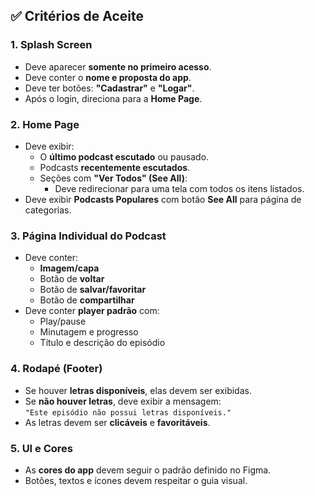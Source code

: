 ## ✅ Critérios de Aceite

### 1. Splash Screen
- Deve aparecer **somente no primeiro acesso**.
- Deve conter o **nome e proposta do app**.
- Deve ter botões: **"Cadastrar"** e **"Logar"**.
- Após o login, direciona para a **Home Page**.

### 2. Home Page
- Deve exibir:
  - O **último podcast escutado** ou pausado.
  - Podcasts **recentemente escutados**.
  - Seções com **"Ver Todos" (See All)**:
    - Deve redirecionar para uma tela com todos os itens listados.
- Deve exibir **Podcasts Populares** com botão **See All** para página de categorias.

### 3. Página Individual do Podcast
- Deve conter:
  - **Imagem/capa**
  - Botão de **voltar**
  - Botão de **salvar/favoritar**
  - Botão de **compartilhar**
- Deve conter **player padrão** com:
  - Play/pause
  - Minutagem e progresso
  - Título e descrição do episódio

### 4. Rodapé (Footer)
- Se houver **letras disponíveis**, elas devem ser exibidas.
- Se **não houver letras**, deve exibir a mensagem:  
  `"Este episódio não possui letras disponíveis."`
- As letras devem ser **clicáveis** e **favoritáveis**.

### 5. UI e Cores
- As **cores do app** devem seguir o padrão definido no Figma.
- Botões, textos e ícones devem respeitar o guia visual.
